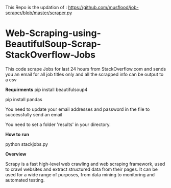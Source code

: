 This Repo is the updation of : https://github.com/musflood/job-scraper/blob/master/scraper.py

# Web-Scraping-using-BeautifulSoup-Scrap-StackOverflow-Jobs
This code scrape Jobs for last 24 hours from StackOverflow.com and sends you an email for all job titles only and all the scrapped info can be output to a csv

**Requirments**
pip install beautifulsoup4

pip install pandas

You need to update your email addresses and password in the file to successfully send an email

You need to set a folder 'results' in your directory.

**How to run**

python stackjobs.py 

**Overview**

Scrapy is a fast high-level web crawling and web scraping framework, used to crawl websites and extract structured data from their pages. It can be used for a wide range of purposes, from data mining to monitoring and automated testing.



